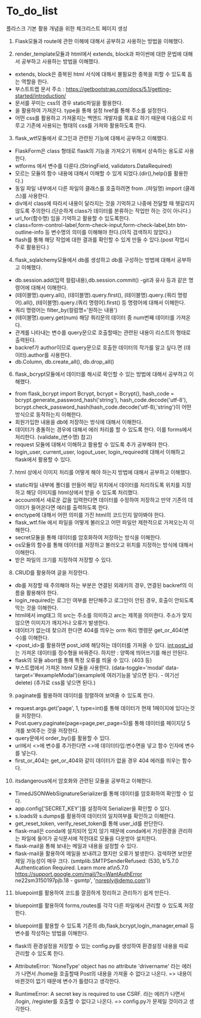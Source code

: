 # To_do_list
플라스크 기본 활용 개념을 위한  체크리스트 페이지 생성

1. Flask모듈과 route에 관한 이해에 대해서 공부하고 사용하는 방법을 이해했다.

2. render_template모듈과 html에서 extends, block과 파이썬에 대한 문법에 대해서 공부하고 사용하는 방법을 이해했다.
 - extends, block은 중복된 html 서식에 대해서 불필요한 중복을 피할 수 있도록 돕는 역할을 한다.
 - 부스트트랩 문서 주소 : https://getbootstrap.com/docs/5.1/getting-started/introduction/
 - 문서를 꾸미는 css의 경우 static파일을 활용한다.
 - <link rel='stylesheet' type='text/css', href="{{ url_for('static',filename='main.css') }}"> 을 활용하여 가져온다. type을 통해 설정 href를 통해 주소를 설정한다.
 - 어떤 css를 활용하고 가져올지는 백엔드 개발자를 목표로 하기 때문에 다음으로 미루고 기존에 사용되는 형태의 css를 가져와 활용하도록 한다.

3. flask_wtf모듈에서 로그인과 관련된 기능에 대해서 공부하고 이해했다.
 - FlaskForm은 class 형태로 flask의 기능을 가져오기 위해서 상속하는 용도로 사용한다.
 - wtforms 에서 변수를 다룬다.(StringField, validators.DataRequired)
 - 모르는 모듈의 함수 내용에 대해서 이해할 수 있게 되었다.(dir(),help()를 활용한다.)
 - 동일 파일 내부에서 다른 파일의 클래스를 호출하려면 from .(파일명) import (클래스)를 사용한다.
 - div에서 class에 따라서 내용이 달라지는 것을 기억하고 나중에 전달할 때 헷갈리지 않도록 주의한다.(단순하게 class가 데이터를 분류하는 작업만 하는 것이 아니다.)
 - url_for(함수명) 임을 기억하고 활용할 수 있도록한다.
 - class=form-control-label,form-check-input,form-check-label,btn btn-outline-info 등 변수명의 의미를 이해해야 한다.(아직 검색하지 않았다.)
 - flash를 통해 해당 작업에 대한 결과를 확인할 수 있게 만들 수 있다.(post 작업시 주로 활용된다.)

4. flask_sqlalchemy모듈에서 db를 생성하고 db를 구성하는 방법에 대해서 공부하고 이해했다.
 - db.session.add(입력 컬럼내용),db.session.commit() -git과 유사 등과 같은 명령어에 대해서 이해한다.
 - (테이블명).query.all(), (테이블명).query.first(), (테이블명).query.(쿼리 명령어).all(), (테이블명).query.(쿼리 명령어).first() 등 명령어에 대해서 이해한다.
 - 쿼리 명령어는 filter_by(컬럼명='원하는 내용')
 - (테이블명).query.get(num) 해당 쿼리문의 데이터 중 num번째 데이터를 가져온다.
 - 관계를 나타내는 변수를 query문으로 호출할때는 관련된 내용이 리스트의 형태로 출력된다.
 - backref가 author이므로 query문으로 호출한 데이터의 작가를 알고 싶다.면 (데이터).author를 사용한다.
 - db.Column, db.create_all(), db.drop_all()

6. flask_bcrypt모듈에서 데이터를 해시로 확인할 수 있는 방법에 대해서 공부하고 이해했다.
 - from flask_bcrypt import Bcrypt, bcrypt = Bcrypt(), hash_code = bcrypt.generate_password_hash('string'), hash_code.decode('utf-8'), bcrypt.check_password_hash(hash_code.decode('utf-8),'string')이 어떤 방식으로 동작하는지 이해한다.
 - 회원가입한 내용을 db에 저장하는 방식에 대해서 이해한다.
 - 데이터가 충돌하는 경우에 대해서 에러 처리를 할 수 있도록 한다. 이를 forms에서 처리한다.
 (validate_(변수명) 참고)
 - request 모듈에 대해서 이해하고 활용할 수 있도록 추가 공부해야 한다.
 - login_user, current_user, logout_user, login_required에 대해서 이해하고 flask에서 활용할 수 있다.

7. html 상에서 이미지 처리를 어떻게 해야 하는지 방법에 대해서 공부하고 이해했다.
 - static파일 내부에 폴더를 만들어 해당 위치에서 데이터를 처리하도록 위치를 지정하고 해당 이미지를 html상에서 받을 수 있도록 처리했다.
 - account에서 새로운 값을 입력한다면 데이터를 수정하여 저장하고 만약 기존의 데이터가 들어온다면 에러를 출력하도록 한다.
 - enctype에 대해서 어떤 의미를 가진 html의 코드인지 알아봐야 한다.
 - flask_wtf.file 에서 파일을 어떻게 불러오고 어떤 파일만 제한적으로 가져오는지 이해한다.
 - secret모듈을 통해 데이터를 암호화하여 저장하는 방식을 이해한다.
 - os모듈의 함수를 통해 데이터를 저장하고 불러오고 위치를 지정하는 방식에 대해서 이해한다.
 - 받은 파일의 크기를 지정하여 저장할 수 있다.

8. CRUD를 활용하여 글을 저장한다.
 - db를 저장할 때 주의해야 하는 부분은 연결된 외래키의 경우, 연결된 backref의 이름을 활용해야 한다.
 - login_required는 로그인 여부를 판단해주고 로그인이 안된 경우, 호출이 안되도록 막는 것을 이해한다.
 - html에서 img태그 의 src는 주소를 의미하고 arc는 제목을 의미한다. 주소가 맞지 않으면 이미지가 깨지거나 오류가 발생한다.
 - 데이터가 없는데 찾으려 한다면 404를 띄우는 orm 쿼리 명령문 get_or_404(변수)를 이해한다.
 - <post_id>를 활용하면 post_id에 해당하는 데이터를 가져올 수 있다. <int:post_id>는 가져온 데이터를 정수형을 바꿔준다. 하지만 : 양쪽에 띄어쓰기를 해선 안된다.
 - flask의 모듈 abort를 통해 특정 오류를 띄울 수 있다. (403 등)
 - 부스트랩에서 가져온 html 모듈을 사용한다. (data-toggle='modal' data-target='#exampleModal')(example에 여러기능을 넣으면 된다. - 여기선 delete) (추가로 css를 넣으면 된다.)

9. paginate를 활용하여 데이터를 정렬하여 보여줄 수 있도록 한다.
 - request.args.get('page', 1, type=int)를 통해 데이터가 현재 1페이지에 있다는것을 저장한다.
 - Post.query.paginate(page=page,per_page=5)를 통해 데이터를 페이지당 5개를 보여주는 것을 저장한다.
 - query문에서 order_by()를 활용할 수 있다.
 - url에서 <>에 변수를 추가한다면 <>에 데이터타입:변수면을 넣고 함수 인자에 변수를 넣는다.
 - first_or_404는 get_or_404와 같이 데이터가 없을 경우 404 에러를 띄우는 함수다.

10. itsdangerous에서 암호화와 관련된 모듈을 공부하고 이해한다.
 - TimedJSONWebSignatureSerializer를 통해 데이터를 암호화하여 확인할 수 있다.
 - app.config['SECRET_KEY']를 설정하여 Serializer을 확인할 수 있다.
 - s.loads와 s.dumps를 활용하여 데이터의 일치여부를 확인하고 이해한다.
 - get_reset_token, verify_reset_token를 통해 user_id를 판단한다.
 - flask-mail은 conda에 설치되어 있지 않기 때문에 conda에서 가상환경을 관리하는 파일에 들어가 공식문서에 적힌대로 모듈을 다운받아 설치한다.
 - flask-mail을 통해 보내는 메일과 내용을 설정할 수 있다.
 - flask-mail을 활용하여 메일을 보내려고 했지만 오류가 발생한다. 검색하면 보안문제일 가능성이 매우 크다.
 (smtplib.SMTPSenderRefused: (530, b'5.7.0 Authentication Required. Learn more at\n5.7.0  https://support.google.com/mail/?p=WantAuthError ne22sm3150197pjb.18 - gsmtp', 'noreply@demo.com'))

11. bluepoint를 활용하여 코드를 깔끔하게 정리하고 관리하기 쉽게 만든다.
 - bluepoint를 활용하여 forms,routes를 각각 다른 파일에서 관리할 수 있도록 저장한다.
 - bluepoint를 활용할 수 있도록 기존의 db,flask,bcrypt,login_manager,email 등 변수를 작성하는 방법을 이해한다.
 - flask의 환경설정을 저장할 수 있는 config.py를 생성하여 환경설정 내용을 따로 관리할 수 있도록 한다.

 - AttributeError: 'NoneType' object has no attribute 'drivername' 라는 에러가 나면서 /home을 호출할때 Post의 내용을 가져올 수 없다고 나온다. => 내용이 바뀐것이 없기 때문에 변수가 틀렸다고 생각한다.
 - RuntimeError: A secret key is required to use CSRF. 라는 에러가 나면서 /login, /register를 호출할 수 없다고 나온다. => config.py가 문제일 것이라고 생각한다.